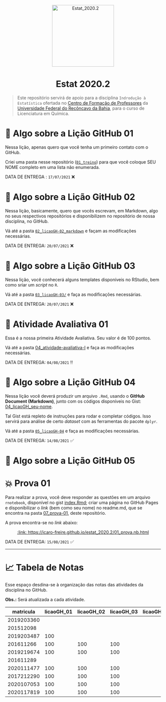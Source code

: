 <p align = "center">
   <img 
        width = "200px"
        align = "center"
        src   = "/img/logo_ESTAT_circ.png"
        alt   = "Estat_2020.2"
   >
   <h1 align = "center">
      Estat 2020.2
   </h1>
</p>

> Este repositório servirá de apoio para a disciplina `Indrodução à Estatística` ofertada no [Centro de Formação de Professores](https://www.ufrb.edu.br/cfp/) da [Universidade Federal do Recôncavo da Bahia](https://www.ufrb.edu.br/portal/), para o curso de Licenciatura em Química.

# :memo: Algo sobre a Lição GitHub 01 

Nessa lição, apenas quero que você tenha um primeiro contato com o GitHub.

Criei uma pasta nesse repositório ([`01_treino`](/01_treino)) para que você coloque SEU NOME completo em uma lista não enumerada.

DATA DE ENTREGA : `17/07/2021` :x:

# :memo: Algo sobre a Lição GitHub 02

Nessa lição, basicamente, quero que vocês escrevam, em Markdown, algo no seus respectivos repositórios e disponibilizem no repositório de nossa disciplina, no GitHub.

Vá até a pasta [`02_licaoGH-02_markdown`](/02_licaoGH-02_markdown) e façam as modificações necessárias.

DATA DE ENTREGA: `20/07/2021` :x:

# :memo: Algo sobre a Lição GitHub 03

Nessa lição, você conhecerá alguns templates disponíveis no RStudio, bem como sriar um *script* no `R`.

Vá até a pasta [`03_licaoGH-03/`](/03_licaoGH-03) e faça as modificações necessárias.

DATA DE ENTREGA: `20/07/2021` :x: 

# :pushpin: Atividade Avaliativa 01

Essa é a nossa primeira Atividade Avaliativa.
Seu valor é de 100 pontos.

Vá até a pasta [04_atividade-avaliativa-I](/04_atividade-avaliativa-I) e faça as modificações necessárias.

DATA DE ENTREGA: `04/08/2021` :bangbang:

# :memo: Algo sobre a Lição GitHub 04

Nessa lição você deverá produzir um arquivo `.Rmd`, usando o **GitHub Document (Markdown)**, junto com os códigos disponíveis no Gist: [04_licaoGH_seu-nome](https://gist.github.com/icaro-freire/d45175e3c8497164ce415c713e624c7d).

Tal Gist está repleto de instruções para rodar e completar códigos.
Isso servirá para análise de certo *dataset* com as ferramentas do pacote `dplyr`.

Vá até a pasta [`05_licaoGH-04`](/05_licaoGH-04) e faça as modificações necessárias.

DATA DE ENTREGA: `14/08/2021` :white_check_mark:

# :memo: Algo sobre a Lição GitHub 05

# :boom: Prova 01
Para realizar a prova, você deve responder as questões em um arquivo `rnotebook`, disponível no gist [index.Rmd](https://gist.github.com/icaro-freire/bc0eb4e2f6eee72371480920298ff1fc); criar uma página no GitHub Pages e disponibilizar o *link* (bem como seu nome) no readme.md, que se encontra na pasta [07_prova-01](/07_prova-01/readme.md), deste repositório.

A prova encontra-se no *link* abaixo:

<p align="center">
  <a href="https://icaro-freire.github.io/estat_2020.2/01_prova.nb.html"> 
     :link: https://icaro-freire.github.io/estat_2020.2/01_prova.nb.html 
  </a>
</p>

DATA DE ENTREGA: `15/08/2021` :white_check_mark:

---

# :chart_with_upwards_trend: Tabela de Notas

Esse espaço desdina-se à organização das notas das atividades da disciplina no GitHub.

**Obs.:** Será atualizada a cada atividade.

matricula  | licaoGH_01 | licaoGH_02 | licaoGH_03 | licaoGH_04 | licaoGH_05 | atv_aval_01 | prova_01
---        | ---        | ---        | ---        | ---        | ---        | ---         |---
2019203360 |            |            |            |            |            |             |
201512098  |            |            |            |            |            |             |
2019203487 | 100        |            |            |            |            |             |
201611266  | 100        | 100        | 100        |            |            |             |
2019219674 | 100        | 100        | 100        |            |            |             |
201611289  |            |            |            |            |            |             |
2020111477 | 100        | 100        | 100        |            |            |             |
2017212290 | 100        | 100        | 100        |            |            |             |
2020107053 | 100        | 100        | 100        |            |            |             |
2020117819 | 100        | 100        | 100        |            |            |             |
